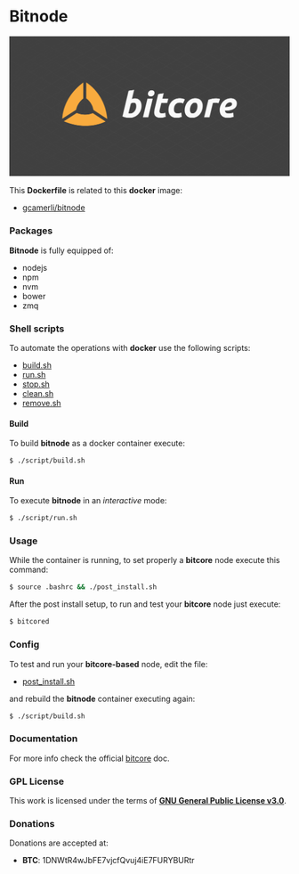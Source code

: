# **Bitnode**

![bitcore](img/bitcore.jpg)

This **Dockerfile** is related to this **docker** image:

+ [gcamerli/bitnode](https://hub.docker.com/r/gcamerli/bitnode/)

### **Packages**

**Bitnode** is fully equipped of:

+ nodejs
+ npm
+ nvm
+ bower
+ zmq

### **Shell scripts**

To automate the operations with **docker** use the following scripts:

+ [build.sh](script/build.sh)
+ [run.sh](script/run.sh)
+ [stop.sh](script/stop.sh)
+ [clean.sh](script/clean.sh)
+ [remove.sh](script/remove.sh)

#### **Build**

To build **bitnode** as a docker container execute:

```bash
$ ./script/build.sh
```
#### **Run**

To execute **bitnode** in an _interactive_ mode:

```bash
$ ./script/run.sh
```

### **Usage**

While the container is running, to set properly a **bitcore** node execute this command:

```bash
$ source .bashrc && ./post_install.sh
```

After the post install setup, to run and test your **bitcore** node just execute:

```bash
$ bitcored
```

### **Config**

To test and run your **bitcore-based** node, edit the file:

+ [post_install.sh](post_install.sh)

and rebuild the **bitnode** container executing again:

```bash
$ ./script/build.sh
```

### **Documentation**

For more info check the official [bitcore](https://bitcore.io/start) doc.

### **GPL License**

This work is licensed under the terms of **[GNU General Public License v3.0](https://www.gnu.org/licenses/gpl.html)**.

### **Donations**

Donations are accepted at:

+ **BTC**: 1DNWtR4wJbFE7vjcfQvuj4iE7FURYBURtr
